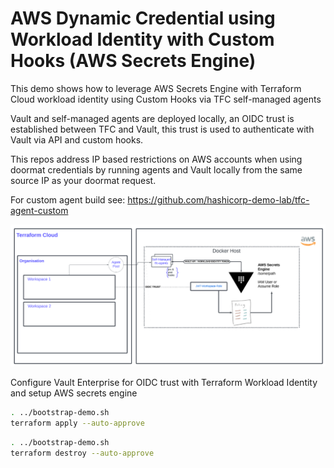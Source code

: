 # AWS Dynamic Credential using Workload Identity with Custom Hooks (AWS Secrets Engine)

This demo shows how to leverage AWS Secrets Engine with Terraform Cloud workload identity using Custom Hooks via TFC self-managed agents

Vault and self-managed agents are deployed locally, an OIDC trust is established between TFC and Vault, this trust is used to authenticate with Vault via API and custom hooks.

This repos address IP based restrictions on AWS accounts when using doormat credentials by running agents and Vault locally from the same source IP as your doormat request.

For custom agent build see: https://github.com/hashicorp-demo-lab/tfc-agent-custom

![AWS Dynamic Credential using Workload Identity with Custom Hooks](img/AWSCreds.png)

Configure Vault Enterprise for OIDC trust with Terraform Workload Identity and setup AWS secrets engine

```sh { closeTerminalOnSuccess=false }
. ../bootstrap-demo.sh
terraform apply --auto-approve
```

```sh
. ../bootstrap-demo.sh
terraform destroy --auto-approve
```
